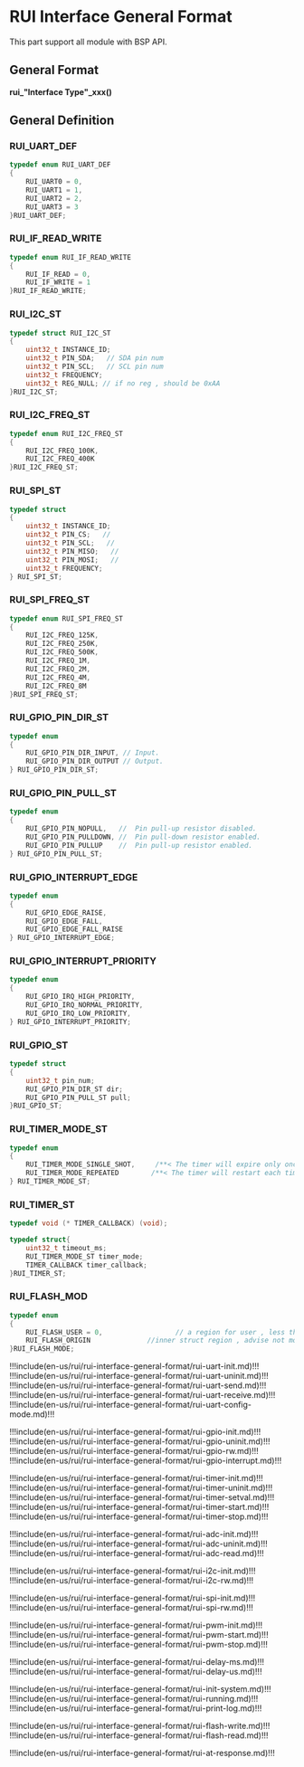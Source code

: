 # RUI Interface General Format

This part support all module with BSP API.

## General Format

**rui\_"Interface Type"\_xxx()**

## General Definition

### RUI_UART_DEF

```c
typedef enum RUI_UART_DEF
{
	RUI_UART0 = 0,
	RUI_UART1 = 1,
	RUI_UART2 = 2,
	RUI_UART3 = 3
}RUI_UART_DEF;
```

### RUI_IF_READ_WRITE

```c
typedef enum RUI_IF_READ_WRITE
{
	RUI_IF_READ = 0,
	RUI_IF_WRITE = 1
}RUI_IF_READ_WRITE;
```

### RUI_I2C_ST

```c
typedef struct RUI_I2C_ST
{
	uint32_t INSTANCE_ID;
	uint32_t PIN_SDA;   // SDA pin num
	uint32_t PIN_SCL;   // SCL pin num
	uint32_t FREQUENCY;
	uint32_t REG_NULL; // if no reg , should be 0xAA
}RUI_I2C_ST;
```

### RUI_I2C_FREQ_ST

```c
typedef enum RUI_I2C_FREQ_ST
{
	RUI_I2C_FREQ_100K,
	RUI_I2C_FREQ_400K
}RUI_I2C_FREQ_ST;
```

### RUI_SPI_ST

```c
typedef struct
{
	uint32_t INSTANCE_ID;
	uint32_t PIN_CS;   //
	uint32_t PIN_SCL;   //
	uint32_t PIN_MISO;   //
	uint32_t PIN_MOSI;   //
	uint32_t FREQUENCY;
} RUI_SPI_ST;
```

### RUI_SPI_FREQ_ST

```c
typedef enum RUI_SPI_FREQ_ST
{
	RUI_I2C_FREQ_125K,
	RUI_I2C_FREQ_250K,
	RUI_I2C_FREQ_500K,
	RUI_I2C_FREQ_1M,
	RUI_I2C_FREQ_2M,
	RUI_I2C_FREQ_4M,
	RUI_I2C_FREQ_8M
}RUI_SPI_FREQ_ST;
```

### RUI_GPIO_PIN_DIR_ST

```c
typedef enum
{
	RUI_GPIO_PIN_DIR_INPUT, // Input.
	RUI_GPIO_PIN_DIR_OUTPUT // Output.
} RUI_GPIO_PIN_DIR_ST;
```

### RUI_GPIO_PIN_PULL_ST

```c
typedef enum
{
	RUI_GPIO_PIN_NOPULL,   //  Pin pull-up resistor disabled.
	RUI_GPIO_PIN_PULLDOWN, //  Pin pull-down resistor enabled.
	RUI_GPIO_PIN_PULLUP    //  Pin pull-up resistor enabled.
} RUI_GPIO_PIN_PULL_ST;
```

### RUI_GPIO_INTERRUPT_EDGE

```c
typedef enum
{
    RUI_GPIO_EDGE_RAISE,
    RUI_GPIO_EDGE_FALL,
    RUI_GPIO_EDGE_FALL_RAISE
} RUI_GPIO_INTERRUPT_EDGE;
```

### RUI_GPIO_INTERRUPT_PRIORITY

```c
typedef enum
{
    RUI_GPIO_IRQ_HIGH_PRIORITY,
    RUI_GPIO_IRQ_NORMAL_PRIORITY,
    RUI_GPIO_IRQ_LOW_PRIORITY,
} RUI_GPIO_INTERRUPT_PRIORITY;
```

### RUI_GPIO_ST

```c
typedef struct
{
	uint32_t pin_num;
	RUI_GPIO_PIN_DIR_ST dir;
	RUI_GPIO_PIN_PULL_ST pull;
}RUI_GPIO_ST;
```

### RUI_TIMER_MODE_ST

```c
typedef enum
{
	RUI_TIMER_MODE_SINGLE_SHOT,     /**< The timer will expire only once. */
	RUI_TIMER_MODE_REPEATED        /**< The timer will restart each time it expires. */
} RUI_TIMER_MODE_ST;
```

### RUI_TIMER_ST

```c
typedef void (* TIMER_CALLBACK) (void);

typedef struct{
	uint32_t timeout_ms;
	RUI_TIMER_MODE_ST timer_mode;
	TIMER_CALLBACK timer_callback;
}RUI_TIMER_ST;
```

### RUI_FLASH_MOD

```c
typedef enum
{
    RUI_FLASH_USER = 0,                  // a region for user , less than 128 bytes
    RUI_FLASH_ORIGIN              //inner struct region , advise not modify it
}RUI_FLASH_MODE;
```

!!!include(en-us/rui/rui-interface-general-format/rui-uart-init.md)!!!
!!!include(en-us/rui/rui-interface-general-format/rui-uart-uninit.md)!!!
!!!include(en-us/rui/rui-interface-general-format/rui-uart-send.md)!!!
!!!include(en-us/rui/rui-interface-general-format/rui-uart-receive.md)!!!
!!!include(en-us/rui/rui-interface-general-format/rui-uart-config-mode.md)!!!

!!!include(en-us/rui/rui-interface-general-format/rui-gpio-init.md)!!!
!!!include(en-us/rui/rui-interface-general-format/rui-gpio-uninit.md)!!!
!!!include(en-us/rui/rui-interface-general-format/rui-gpio-rw.md)!!!
!!!include(en-us/rui/rui-interface-general-format/rui-gpio-interrupt.md)!!!

!!!include(en-us/rui/rui-interface-general-format/rui-timer-init.md)!!!
!!!include(en-us/rui/rui-interface-general-format/rui-timer-uninit.md)!!!
!!!include(en-us/rui/rui-interface-general-format/rui-timer-setval.md)!!!
!!!include(en-us/rui/rui-interface-general-format/rui-timer-start.md)!!!
!!!include(en-us/rui/rui-interface-general-format/rui-timer-stop.md)!!!

!!!include(en-us/rui/rui-interface-general-format/rui-adc-init.md)!!!
!!!include(en-us/rui/rui-interface-general-format/rui-adc-uninit.md)!!!
!!!include(en-us/rui/rui-interface-general-format/rui-adc-read.md)!!!

!!!include(en-us/rui/rui-interface-general-format/rui-i2c-init.md)!!!
!!!include(en-us/rui/rui-interface-general-format/rui-i2c-rw.md)!!!

!!!include(en-us/rui/rui-interface-general-format/rui-spi-init.md)!!!
!!!include(en-us/rui/rui-interface-general-format/rui-spi-rw.md)!!!

!!!include(en-us/rui/rui-interface-general-format/rui-pwm-init.md)!!!
!!!include(en-us/rui/rui-interface-general-format/rui-pwm-start.md)!!!
!!!include(en-us/rui/rui-interface-general-format/rui-pwm-stop.md)!!!

!!!include(en-us/rui/rui-interface-general-format/rui-delay-ms.md)!!!
!!!include(en-us/rui/rui-interface-general-format/rui-delay-us.md)!!!

!!!include(en-us/rui/rui-interface-general-format/rui-init-system.md)!!!
!!!include(en-us/rui/rui-interface-general-format/rui-running.md)!!!
!!!include(en-us/rui/rui-interface-general-format/rui-print-log.md)!!!

!!!include(en-us/rui/rui-interface-general-format/rui-flash-write.md)!!!
!!!include(en-us/rui/rui-interface-general-format/rui-flash-read.md)!!!

!!!include(en-us/rui/rui-interface-general-format/rui-at-response.md)!!!
